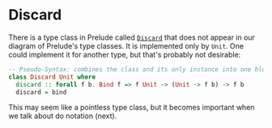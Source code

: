 # Discard

There is a type class in Prelude called [`Discard`](https://pursuit.purescript.org/packages/purescript-prelude/4.1.0/docs/Control.Bind#t:Discard) that does not appear in our diagram of Prelude's type classes. It is implemented only by `Unit`. One could implement it for another type, but that's probably not desirable:
```purescript
-- Pseudo-Syntax: combines the class and its only instance into one block:
class Discard Unit where
  discard :: forall f b. Bind f => f Unit -> (Unit -> f b) -> f b
  discard = bind
```

This may seem like a pointless type class, but it becomes important when we talk about do notation (next).
